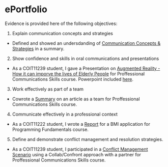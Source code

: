 # ePortfolio
Evidence is provided here of the following objectives:
1. Explain communication concepts and strategies
- Defined and showed an undersdanding of [Communication Concepts & Strategies](Communication.docx) in a summary.
2. Show confidence and skills in oral communications and presentations
- As a COIT11239 student, I gave a Presentation on [Augmented Reality - How it can imporve the lives of Elderly People](CompressedPresentation.mp4) for Proffessional Communications Skills course. Powerpoint included [here](Augmented%20Reality.pptx).
3. Work effectively as part of a team
- Cowrote a [Summary](MobWriting.docx) on an article as a team for Proffessional Communications Skills course.
4. Communicate effectively in a professional context
- As a COIT11222 student, I wrote a [Report](Report.docx) for a BMI application for Programming Fundamentals course.
5. Define and demonstrate conflict management and resolution strategies.
- As a COIT11239 student, I participated in a [Conflict Management Scenario](ConflictScenario.docx) using a Collab/Confront approach with a partner for Proffessional Communications Skills course.
